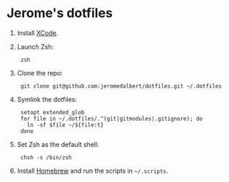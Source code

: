 # Jerome's dotfiles

1. Install [XCode](https://itunes.apple.com/gb/app/xcode/id497799835).

2. Launch Zsh:

        zsh

3. Clone the repo:

        git clone git@github.com:jeromedalbert/dotfiles.git ~/.dotfiles

4. Symlink the dotfiles:

        setopt extended_glob
        for file in ~/.dotfiles/.^(git|gitmodules|.gitignore); do
          ln -sf $file ~/${file:t}
        done

5. Set Zsh as the default shell:

        chsh -s /bin/zsh

6. Install [Homebrew](http://brew.sh/) and run the scripts in `~/.scripts`.

